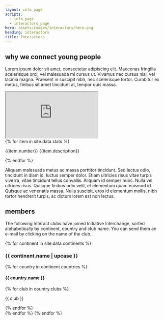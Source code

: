 ```yaml
---
layout: info_page
scripts:
  - info_page
  - interactors_page
hero: assets/images/interactors/hero.png
heading: interactors
title: Interactors
---
```


## why we connect young people

Lorem ipsum dolor sit amet, consectetur adipiscing elit. Maecenas fringilla scelerisque orci, vel malesuada mi cursus ut. Vivamus nec cursus nisi, vel lacinia magna. Praesent in suscipit nibh, nec scelerisque tortor. Curabitur ex metus, finibus sit amet tincidunt at, tempor quis massa.

<div class="normal-spacing full-width video">
  <div class="prominent-image">
    <div class="plyr__video-embed video-player">
      <iframe
          src="https://www.youtube.com/embed/LJDmjJTcR68?origin=https://plyr.io&amp;iv_load_policy=3&amp;modestbranding=1&amp;playsinline=1&amp;showinfo=0&amp;rel=0&amp;enablejsapi=1"
          allowfullscreen
          allowtransparency
          allow="autoplay"
      ></iframe>
    </div>
  </div>
</div>

<div class="column-layout normal-spacing">
{% for item in site.data.stats %}
<p class="stats">
{{item.number}} {{item.description}}
</p>
{% endfor %}
</div>

Aliquam malesuada metus ac massa porttitor tincidunt. Sed lectus odio, tincidunt in diam id, luctus semper dolor. Etiam ultricies risus vitae turpis viverra, vitae tincidunt tellus convallis. Aliquam id semper nunc. Nulla vel ultrices risus. Quisque finibus odio velit, et elementum quam euismod id. Quisque ac venenatis massa. Nulla suscipit, eros id elementum mollis, nibh tortor hendrerit turpis, ac dictum lorem est non lectus.

## members

The following Interact clubs have joined Initiative Interchange, sorted alphabetically by continent, country and club name. You can send them an e-mail by clicking on the name of the club.

{% for continent in site.data.continents %}
<h3 class="continent-heading text text-center normal-spacing">
{{ continent.name | upcase }}
</h3>
{% for country in continent.countries %}
<h4 class="country-heading text text-center small-spacing">
{{ country.name }}
</h4>

<div class="column-layout small-spacing">
{% for club in country.clubs %}
<p class="no-spacing text text-center">{{ club }}</p>
{% endfor %}
</div>
{% endfor %}
{% endfor %}